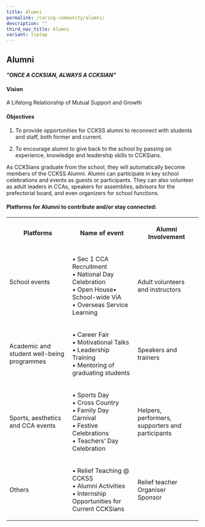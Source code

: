 ```yaml
---
title: Alumni
permalink: /caring-community/alumni/
description: ""
third_nav_title: Alumni
variant: tiptap
---
```

<h2><strong>Alumni</strong></h2>
<h4><strong><em>"ONCE A CCKSIAN, ALWAYS A CCKSIAN"</em></strong></h4>
<h4><strong>Vision</strong></h4>
<p>A Lifelong Relationship of Mutual Support and Growth</p>
<h4><strong>Objectives</strong></h4>
<ol data-tight="true" class="tight">
<li>
<p>To&nbsp;provide opportunities for CCKSS alumni to reconnect with students
and staff, both former and current.</p>
</li>
<li>
<p>To encourage alumni to give back to the school by passing on experience,
knowledge and leadership skills to CCKSians.&nbsp;</p>
</li>
</ol>
<p>As CCKSians graduate from the school, they will automatically become members
of the CCKSS Alumni.&nbsp;Alumni can participate in key school celebrations
and events as guests or participants. They can also&nbsp;volunteer as adult
leaders in CCAs, speakers for assemblies, advisors for the prefectorial
board, and even organizers for school functions.&nbsp;</p>
<h4><strong>Platforms for Alumni to contribute and/or stay connected:</strong></h4>
<table style="minWidth: 75px">
<colgroup>
<col>
<col>
<col>
</colgroup>
<tbody>
<tr>
<th rowspan="1" colspan="1">
<p><strong>Platforms</strong>
</p>
</th>
<th rowspan="1" colspan="1">
<p><strong>Name of event</strong>
</p>
</th>
<th rowspan="1" colspan="1">
<p><strong>Alumni Involvement</strong>
</p>
</th>
</tr>
<tr>
<td rowspan="1" colspan="1">
<p>School events
<br>
<br>
</p>
</td>
<td rowspan="1" colspan="1">
<p>• Sec 1 CCA Recruitment
<br>• National Day Celebration
<br>• Open House• School-wide ViA
<br>• Overseas Service Learning
<br>
</p>
</td>
<td rowspan="1" colspan="1">
<p>Adult volunteers and instructors
<br>
</p>
</td>
</tr>
<tr>
<td rowspan="1" colspan="1">
<p>Academic and student well-being programmes</p>
</td>
<td rowspan="1" colspan="1">
<p>• Career Fair
<br>• Motivational Talks
<br>• Leadership Training
<br>• Mentoring of graduating students
<br>
</p>
</td>
<td rowspan="1" colspan="1">
<p>Speakers and trainers</p>
</td>
</tr>
<tr>
<td rowspan="1" colspan="1">
<p>Sports, aesthetics and CCA events</p>
</td>
<td rowspan="1" colspan="1">
<p>• Sports Day
<br>• Cross Country
<br>• Family Day Carnival
<br>• Festive Celebrations
<br>• Teachers’ Day Celebration
<br>
</p>
</td>
<td rowspan="1" colspan="1">
<p>Helpers, performers, supporters and participants
<br>
</p>
</td>
</tr>
<tr>
<td rowspan="1" colspan="1">
<p>Others</p>
</td>
<td rowspan="1" colspan="1">
<p>• Relief Teaching @ CCKSS
<br>• Alumni Activities
<br>• Internship Opportunities for Current CCKSians
<br>
</p>
</td>
<td rowspan="1" colspan="1">
<p>Relief teacher
<br>Organiser
<br>Sponsor</p>
</td>
</tr>
</tbody>
</table>
<p></p>